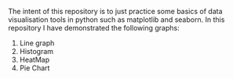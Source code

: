 The intent of this repository is to just practice some basics of data visualisation tools in python such as matplotlib and seaborn. In this repository I have demonstrated the following graphs:
1. Line graph
2. Histogram
3. HeatMap
4. Pie Chart 
